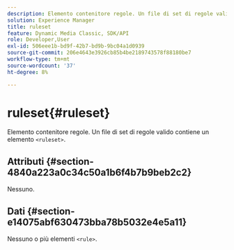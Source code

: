 ```yaml
---
description: Elemento contenitore regole. Un file di set di regole valido contiene un elemento <ruleset>.
solution: Experience Manager
title: ruleset
feature: Dynamic Media Classic, SDK/API
role: Developer,User
exl-id: 506eee1b-bd9f-42b7-bd9b-9bc04a1d0939
source-git-commit: 206e4643e3926cb85b4be2189743578f88180be7
workflow-type: tm+mt
source-wordcount: '37'
ht-degree: 8%

---
```


# ruleset{#ruleset}

Elemento contenitore regole. Un file di set di regole valido contiene un elemento `<ruleset>`.

## Attributi {#section-4840a223a0c34c50a1b6f4b7b9beb2c2}

Nessuno.

## Dati {#section-e14075abf630473bba78b5032e4e5a11}

Nessuno o più elementi `<rule>`.
